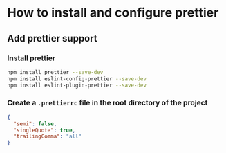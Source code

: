 # How to install and configure prettier

## Add prettier support

### Install prettier

```bash
npm install prettier --save-dev
npm install eslint-config-prettier --save-dev
npm install eslint-plugin-prettier --save-dev
```

### Create a `.prettierrc` file in the root directory of the project

```json
{
  "semi": false,
  "singleQuote": true,
  "trailingComma": "all"
}
```
